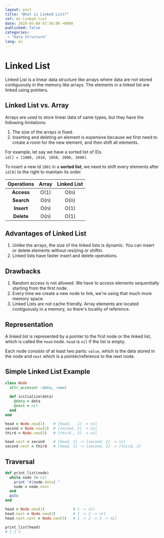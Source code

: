 ```yaml
---
layout: post
title: "What is Linked List?"
ref: ds-linked-list
date: 2020-05-09 07:50:00 +0900
published: false
categories:
 - "Data Structure"
lang: en
---
```


# Linked List
Linked List is a linear data structure like arrays where data are not stored
contiguously in the memory like arrays. The elements in a linked list are linked using pointers.

<div class="divider"></div>

## Linked List vs. Array
Arrays are used to store linear data of same types, but they have the following limitations:
1. The size of the arrays is fixed.
2. Inserting and deleting an element is expensive because we first need to create a room for the 
new element, and then shift all elements.

For example, let say we have a sorted list of IDs<br>
`id[] = [1000, 1010, 1050, 2000, 2040]`.

To insert a new id `1001` in a **sorted list**, we need to shift every elements after `id[0]` to
the right to maintain its order. 

| Operations| Array | Linked List|
|:---:|:---:|:---:|
|**Access**| O(1) | O(n) |
|**Search**| O(n) | O(n) |
|**Insert**| O(n) | O(1) |
|**Delete**| O(n) | O(1) |

## Advantages of Linked List
1. Unlike the arrays, the size of the linked lists is dynamic. You can insert or delete elements
without resizing or shiftin.
2. Linked lists have faster insert and delete operations.

## Drawbacks
1. Random access is not allowed. We have to access elements sequentially starting from the 
first node.
2. Every time we create a new node to link, we're using that much more memory space.
3. Linked Lists are not cache friendly. Array elements are located contiguously in a memory, 
so there's locality of reference.

## Representation
A linked list is represented by a pointer to the first node or the linked list, which is called 
the `head` node. `head` is `nil` if the list is empty.

Each node consists of at least two parts: `value`, which is the data stored in the node and `next` which is a pointer/reference to the next node.

## Simple Linked List Example
```rb
class Node
  attr_accessor :data, :next
  
  def initialize(data)
    @data = data
    @next = nil
  end
end

head = Node.new(1)    # [head,   1] -> nil
second = Node.new(2)  # [second, 2] -> nil
third = Node.new(3)   # [third , 3] -> nil

head.next = second    # [head, 1] -> [second, 2] -> nil
second.next = third   # [head, 1] -> [second, 2] -> [third, 3]
```

## Traversal
```rb
def print_list(node)
  while node != nil
    print "#{node.data} "
    node = node.next
  end
  puts
end

head = Node.new(1)             # 1 -> nil
head.next = Node.new(2)        # 1 -> 2 -> nil
head.next.next = Node.new(3)   # 1 -> 2 -> 3 -> nil

print_list(head)
# 1 2 3
```


